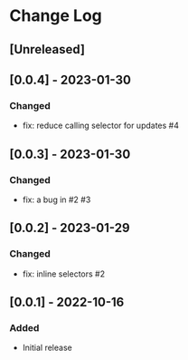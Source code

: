 # Change Log

## [Unreleased]

## [0.0.4] - 2023-01-30
### Changed
- fix: reduce calling selector for updates #4

## [0.0.3] - 2023-01-30
### Changed
- fix: a bug in #2 #3

## [0.0.2] - 2023-01-29
### Changed
- fix: inline selectors #2

## [0.0.1] - 2022-10-16
### Added
- Initial release
